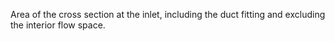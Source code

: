 ﻿Area of the cross section at the inlet, including the duct fitting and excluding the interior flow space.